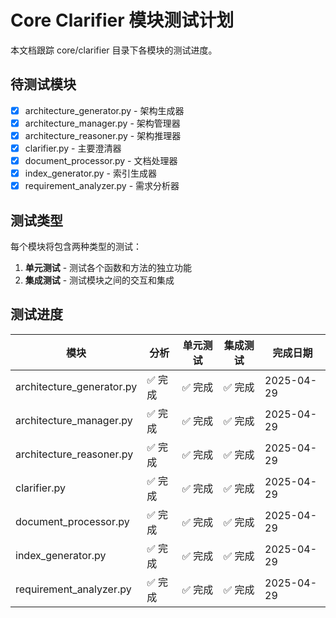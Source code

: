 # Core Clarifier 模块测试计划

本文档跟踪 core/clarifier 目录下各模块的测试进度。

## 待测试模块

- [x] architecture_generator.py - 架构生成器
- [x] architecture_manager.py - 架构管理器
- [x] architecture_reasoner.py - 架构推理器
- [x] clarifier.py - 主要澄清器
- [x] document_processor.py - 文档处理器
- [x] index_generator.py - 索引生成器
- [x] requirement_analyzer.py - 需求分析器

## 测试类型

每个模块将包含两种类型的测试：

1. **单元测试** - 测试各个函数和方法的独立功能
2. **集成测试** - 测试模块之间的交互和集成

## 测试进度

| 模块 | 分析 | 单元测试 | 集成测试 | 完成日期 |
|------|------|---------|---------|---------|
| architecture_generator.py | ✅ 完成 | ✅ 完成 | ✅ 完成 | 2025-04-29 |
| architecture_manager.py | ✅ 完成 | ✅ 完成 | ✅ 完成 | 2025-04-29 |
| architecture_reasoner.py | ✅ 完成 | ✅ 完成 | ✅ 完成 | 2025-04-29 |
| clarifier.py | ✅ 完成 | ✅ 完成 | ✅ 完成 | 2025-04-29 |
| document_processor.py | ✅ 完成 | ✅ 完成 | ✅ 完成 | 2025-04-29 |
| index_generator.py | ✅ 完成 | ✅ 完成 | ✅ 完成 | 2025-04-29 |
| requirement_analyzer.py | ✅ 完成 | ✅ 完成 | ✅ 完成 | 2025-04-29 |
